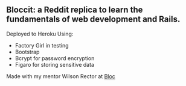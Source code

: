 
## Bloccit: a Reddit replica to learn the fundamentals of web development and Rails.
Deployed to Heroku
Using:
* Factory Girl in testing 
* Bootstrap
* Bcrypt for password encryption
* Figaro for storing sensitive data


Made with my mentor Wilson Rector at [Bloc](http://bloc.io)
